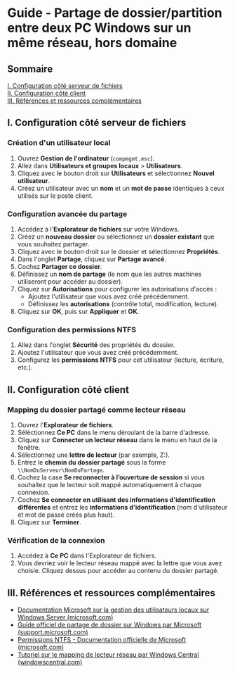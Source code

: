 # Guide - Partage de dossier/partition entre deux PC Windows sur un même réseau, hors domaine

## Sommaire
[I. Configuration côté serveur de fichiers](#i-configuration-côté-serveur-de-fichiers)  
[II. Configuration côté client](#ii-configuration-côté-client)  
[III. Références et ressources complémentaires](#iii-références-et-ressources-complémentaires)  

## I. Configuration côté serveur de fichiers

### Création d'un utilisateur local
1. Ouvrez **Gestion de l'ordinateur** (`compmgmt.msc`).
2. Allez dans **Utilisateurs et groupes locaux** > **Utilisateurs**.
3. Cliquez avec le bouton droit sur **Utilisateurs** et sélectionnez **Nouvel utilisateur**.
4. Créez un utilisateur avec un **nom** et un **mot de passe** identiques à ceux utilisés sur le poste client.

### Configuration avancée du partage
1. Accédez à l'**Explorateur de fichiers** sur votre Windows.
2. Créez un **nouveau dossier** ou sélectionnez un **dossier existant** que vous souhaitez partager.
3. Cliquez avec le bouton droit sur le dossier et sélectionnez **Propriétés**.
4. Dans l'onglet **Partage**, cliquez sur **Partage avancé**.
5. Cochez **Partager ce dossier**.
6. Définissez un **nom de partage** (le nom que les autres machines utiliseront pour accéder au dossier).
7. Cliquez sur **Autorisations** pour configurer les autorisations d'accès :
   - Ajoutez l'utilisateur que vous avez créé précédemment.
   - Définissez les **autorisations** (contrôle total, modification, lecture).
8. Cliquez sur **OK**, puis sur **Appliquer** et **OK**.

### Configuration des permissions NTFS
1. Allez dans l'onglet **Sécurité** des propriétés du dossier.
2. Ajoutez l'utilisateur que vous avez créé précédemment.
3. Configurez les **permissions NTFS** pour cet utilisateur (lecture, écriture, etc.).

## II. Configuration côté client

### Mapping du dossier partagé comme lecteur réseau
1. Ouvrez l'**Explorateur de fichiers**.
2. Séléctionnez **Ce PC** dans le menu déroulant de la barre d'adresse.
3. Cliquez sur **Connecter un lecteur réseau** dans le menu en haut de la fenêtre.
4. Sélectionnez une **lettre de lecteur** (par exemple, Z:).
5. Entrez le **chemin du dossier partagé** sous la forme `\\NomDuServeur\NomDuPartage`.
6. Cochez la case **Se reconnecter à l’ouverture de session** si vous souhaitez que le lecteur soit mappé automatiquement à chaque connexion.
7. Cochez **Se connecter en utilisant des informations d'identification différentes** et entrez les **informations d'identification** (nom d'utilisateur et mot de passe créés plus haut).
8. Cliquez sur **Terminer**.

### Vérification de la connexion
1. Accédez à **Ce PC** dans l'Explorateur de fichiers.
2. Vous devriez voir le lecteur réseau mappé avec la lettre que vous avez choisie. Cliquez dessus pour accéder au contenu du dossier partagé.

## III. Références et ressources complémentaires
- [Documentation Microsoft sur la gestion des utilisateurs locaux sur Windows Server (microsoft.com)](https://docs.microsoft.com/fr-fr/windows-server/identity/local-users-and-groups)
- [Guide officiel de partage de dossier sur Windows par Microsoft (support.microsoft.com)](https://support.microsoft.com/fr-fr/windows/partager-des-fichiers-et-des-dossiers-dans-l-explorateur-de-fichiers-1fe099e9-4000-448e-8d65-bb8c7b8856de)
- [Permissions NTFS - Documentation officielle de Microsoft (microsoft.com)](https://docs.microsoft.com/fr-fr/windows/security/identity-protection/access-control/ntfs-permissions)
- [Tutoriel sur le mapping de lecteur réseau par Windows Central (windowscentral.com)](https://www.windowscentral.com/how-map-network-drive-windows-10)
